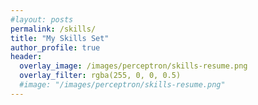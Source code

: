 ```yaml
---
#layout: posts
permalink: /skills/
title: "My Skills Set"
author_profile: true
header:
  overlay_image: /images/perceptron/skills-resume.png
  overlay_filter: rgba(255, 0, 0, 0.5)
  #image: "/images/perceptron/skills-resume.png"
---
```

